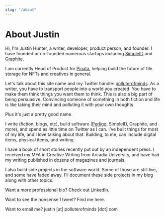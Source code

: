 ```yaml
---
slug: "/about"
---
```

# About Justin

Hi, I'm Justin Hunter, a writer, developer, product person, and founder. I have founded or co-founded numerous startups including [SimpleID](https://simpleid.xyz) and [Graphite](https://graphitedocs.com).

I am currently Head of Product for [Pinata](https://pinata.cloud), helping build the future of file storage for NFTs and creatives in general.

Let's talk about this site name and my Twitter handle: [polluterofminds](https://twitter.com/polluterofminds). As a writer, you have to transport people into a world you created. You have to make them think things you want them to think. This is also a big part of being persuasive. Convincing someone of something in both fiction and life is like taking their mind and polluting it with your own thoughts.

Plus it's just a pretty good name.

I write (fiction, blogs, etc), build software ([Perligo](https://perligo.io), SimpleID, Graphite, and more), and spend as little time on Twitter as I can. I've built things for most of my life, and I love talking about that. Building, to me, can include digital items, physical items, and writing.

I have a book of short stories recently put out by an independent press. I received my MFA in Creative Writing from Arcadia University, and have had my writing published in dozens of magazines and journals.

I also build side projects in the software world. Some of those are still live, and some have faded away. I'll document these side projects in my blog along with other topics.

Want a more professional bio? Check out LinkedIn.

Want to see the nonsense I tweet? Find me here.

Want to email me? justin [at] polluterofminds [dot] com